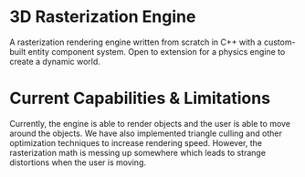 # 3D Rasterization Engine
A rasterization rendering engine written from scratch in C++ with a custom-built entity component system. Open to extension for a physics engine to create a dynamic world.

# Current Capabilities & Limitations
Currently, the engine is able to render objects and the user is able to move around the objects. We have also implemented triangle culling and other optimization techniques to increase rendering speed. However, the rasterization math is messing up somewhere which leads to strange distortions when the user is moving.

